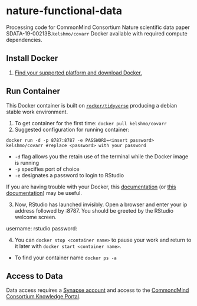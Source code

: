 # nature-functional-data
Processing code for CommonMind Consortium Nature scientific data paper SDATA-19-00213B.`kelshmo/covarr` Docker available with required compute dependencies. 

## Install Docker 

1. [Find your supported platform and download Docker.](https://docs.docker.com/v17.12/install/#supported-platforms)

## Run Container

This Docker container is built on [`rocker/tidyverse`](https://hub.docker.com/r/rocker/tidyverse/) producing a debian stable work environment. 

1. To get container for the first time: `docker pull kelshmo/covarr`
2. Suggested configuration for running container: 
```
docker run -d -p 8787:8787 -e PASSWORD=<insert password> kelshmo/covarr #replace <password> with your password
```
- `-d` flag allows you the retain use of the terminal while the Docker image is running 
- `-p` specifies port of choice
- `-e` designates a password to login to RStudio

If you are having trouble with your Docker, this [documentation](https://ropenscilabs.github.io/r-docker-tutorial/02-Launching-Docker.html) (or [this documentation](https://github.com/rocker-org/rocker/wiki/Using-the-RStudio-image)) may be useful.

3. Now, RStudio has launched invisibly. Open a browser and enter your ip address followed by :8787. You should be greeted by the RStudio welcome screen.

username: rstudio
password: <password>
  
4. You can `docker stop <container name>` to pause your work and return to it later with `docker start <container name>`.

* To find your container name `docker ps -a`

## Access to Data 

Data access requires a [Synapse account](https://docs.synapse.org/articles/getting_started.html) and access to the [CommondMind Consortium Knowledge Portal](https://www.synapse.org/#!Synapse:syn2759792/wiki/69613).   
